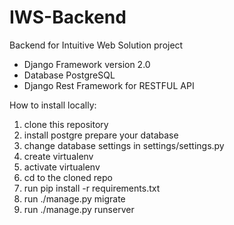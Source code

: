 # IWS-Backend
Backend for Intuitive Web Solution project
- Django Framework version 2.0
- Database PostgreSQL
- Django Rest Framework for RESTFUL API

How to install locally:
1. clone this repository
2. install postgre prepare your database
3. change database settings in settings/settings.py 
4. create virtualenv
5. activate virtualenv
6. cd to the cloned repo
7. run pip install -r requirements.txt
8. run ./manage.py migrate
9. run ./manage.py runserver



